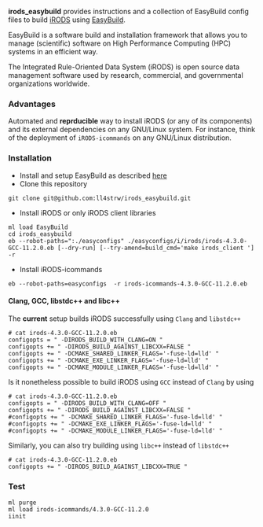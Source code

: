 **irods_easybuild** provides instructions and a collection of EasyBuild
config files to build [iRODS](https://irods.org) using 
[EasyBuild](https://easybuild.io/).

EasyBuild is a software build and installation framework that allows you to manage (scientific) software on High Performance Computing (HPC) systems in an efficient way.

The Integrated Rule-Oriented Data System (iRODS) is open source data management software used by research, commercial, and governmental organizations worldwide.

### Advantages

Automated and **reprducible** way to install iRODS (or any of its components) and its external dependencies on any GNU/Linux system.
For instance, think of the deployment of `iRODS-icommands` on any GNU/Linux distribution.

### Installation

- Install and setup EasyBuild as described [here](https://docs.easybuild.io/installation/)
- Clone this repository

```
git clone git@github.com:ll4strw/irods_easybuild.git
```
- Install iRODS or only iRODS client libraries

```
ml load EasyBuild
cd irods_easybuild
eb --robot-paths=":./easyconfigs" ./easyconfigs/i/irods/irods-4.3.0-GCC-11.2.0.eb [--dry-run] [--try-amend=build_cmd='make irods_client '] -r
```

- Install iRODS-icommands

```
eb --robot-paths=easyconfigs  -r irods-icommands-4.3.0-GCC-11.2.0.eb 
```

#### Clang, GCC, libstdc++ and libc++

The **current** setup builds iRODS successfully using `Clang` and `libstdc++`

```
# cat irods-4.3.0-GCC-11.2.0.eb
configopts = " -DIRODS_BUILD_WITH_CLANG=ON "
configopts += " -DIRODS_BUILD_AGAINST_LIBCXX=FALSE "
configopts += " -DCMAKE_SHARED_LINKER_FLAGS='-fuse-ld=lld' "
configopts += " -DCMAKE_EXE_LINKER_FLAGS='-fuse-ld=lld' "
configopts += " -DCMAKE_MODULE_LINKER_FLAGS='-fuse-ld=lld' "

```

Is it nonetheless possible to build iRODS using `GCC` instead of `Clang` by using

```
# cat irods-4.3.0-GCC-11.2.0.eb
configopts = " -DIRODS_BUILD_WITH_CLANG=OFF "
configopts += " -DIRODS_BUILD_AGAINST_LIBCXX=FALSE "
#configopts += " -DCMAKE_SHARED_LINKER_FLAGS='-fuse-ld=lld' "
#configopts += " -DCMAKE_EXE_LINKER_FLAGS='-fuse-ld=lld' "
#configopts += " -DCMAKE_MODULE_LINKER_FLAGS='-fuse-ld=lld' "

```

Similarly, you can also try building using `libc++` instead of `libstdc++`

```
# cat irods-4.3.0-GCC-11.2.0.eb
configopts += " -DIRODS_BUILD_AGAINST_LIBCXX=TRUE "

```


### Test

```
ml purge
ml load irods-icommands/4.3.0-GCC-11.2.0
iinit
```

